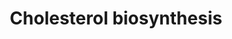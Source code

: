 ---
annotations:
- id: PW:0000454
  parent: classic metabolic pathway
  type: Pathway Ontology
  value: cholesterol biosynthetic pathway
authors:
- MaintBot
- Thomas
- Christine Chichester
- Mkutmon
- Egonw
- Eweitz
citedin:
- link: PMC5727169
  title: 'Heart Failure Phenotypes Induced by Knockdown of DAPIT in Zebrafish: A New
    Insight into Mechanism of Dilated Cardiomyopathy (2017)'
description: 'Cholesterol is a waxy steroid metabolite found in the cell membranes
  and transported in the blood plasma of all animals. It is an essential structural
  component of mammalian cell membranes, where it is required to establish proper
  membrane permeability and fluidity. In addition, cholesterol is an important component
  for the manufacture of bile acids, steroid hormones, and several fat-soluble vitamins.
  Cholesterol is the principal sterol synthesized by animals, but small quantities
  are synthesized in other eukaryotes, such as plants and fungi. It is almost completely
  absent among prokaryotes, which include bacteria.  Source: [[wikipedia:Cholesterol|Wikipedia]]'
last-edited: 2021-05-14
organisms:
- Danio rerio
redirect_from:
- /index.php/Pathway:WP1387
- /instance/WP1387
- /instance/WP1387_r116846
revision: r116846
schema-jsonld:
- '@context': https://schema.org/
  '@id': https://wikipathways.github.io/pathways/WP1387.html
  '@type': Dataset
  creator:
    '@type': Organization
    name: WikiPathways
  description: 'Cholesterol is a waxy steroid metabolite found in the cell membranes
    and transported in the blood plasma of all animals. It is an essential structural
    component of mammalian cell membranes, where it is required to establish proper
    membrane permeability and fluidity. In addition, cholesterol is an important component
    for the manufacture of bile acids, steroid hormones, and several fat-soluble vitamins.
    Cholesterol is the principal sterol synthesized by animals, but small quantities
    are synthesized in other eukaryotes, such as plants and fungi. It is almost completely
    absent among prokaryotes, which include bacteria.  Source: [[wikipedia:Cholesterol|Wikipedia]]'
  keywords:
  - (S)-2,3-Epoxysqualene
  - 7-Dehydrocholesterol
  - Cholesterol
  - Dimethylallylpyrophosphate
  - Geranyl-PP
  - Lanosterin
  - Lathosterol
  - Mevalonic acid
  - Mevalonic acid 5-pyrophosphate
  - Mevalonic acid-5P
  - Squalene
  - cyp51
  - dhcr7
  - farnesyl pyrophosphate
  - fdft1
  - fdps
  - hmgcra
  - hmgcrb
  - hmgcs1
  - idi1
  - isopentenyl pyrophosphate
  - lss
  - msmol
  - mvd
  - mvk
  - nsdhl
  - pmvk
  - sc5d
  - sqlea
  license: CC0
  name: Cholesterol biosynthesis
seo: CreativeWork
title: Cholesterol biosynthesis
wpid: WP1387
---